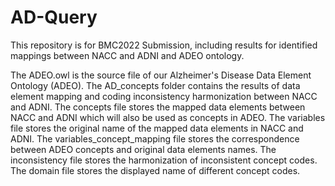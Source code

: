 # AD-Query
This repository is for BMC2022 Submission, including results for identified mappings between NACC and ADNI and ADEO ontology.


The ADEO.owl is the source file of our Alzheimer's Disease Data Element Ontology (ADEO). The AD_concepts folder contains the results of data element mapping and coding inconsistency harmonization between NACC and ADNI. The concepts file stores the mapped data elements between NACC and ADNI which will also be used as concepts in ADEO. The variables file stores the original name of the mapped data elements in NACC and ADNI. The variables_concept_mapping file stores the correspondence between ADEO concepts and original data elements names. The inconsistency file stores the harmonization of inconsistent concept codes. The domain file stores the displayed name of different concept codes. 
